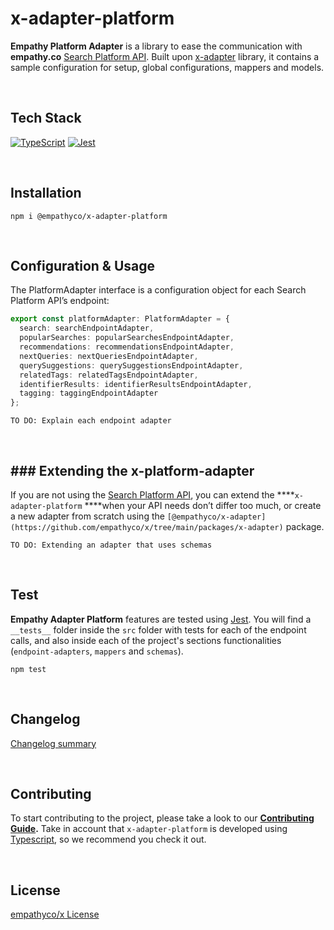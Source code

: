 # x-adapter-platform

**Empathy Platform Adapter** is a library to ease the communication with **empathy.co**
[Search Platform API](https://docs.empathy.co/develop-empathy-platform/api-reference/search-api.html).
Built upon [x-adapter](https://github.com/empathyco/x/tree/main/packages/x-adapter) library, it
contains a sample configuration for setup, global configurations, mappers and models.

<br>

## Tech Stack

[![TypeScript](https://img.shields.io/badge/-typescript-3178C6?logo=typescript&logoColor=white&style=for-the-badge)](https://www.typescriptlang.org/)
[![Jest](https://img.shields.io/badge/-jest-C21325?logo=jest&logoColor=white&style=for-the-badge)](https://jestjs.io/)

<br>

## Installation

```
npm i @empathyco/x-adapter-platform
```

<br>

## Configuration & Usage

The PlatformAdapter interface is a configuration object for each Search Platform API’s endpoint:

```ts
export const platformAdapter: PlatformAdapter = {
  search: searchEndpointAdapter,
  popularSearches: popularSearchesEndpointAdapter,
  recommendations: recommendationsEndpointAdapter,
  nextQueries: nextQueriesEndpointAdapter,
  querySuggestions: querySuggestionsEndpointAdapter,
  relatedTags: relatedTagsEndpointAdapter,
  identifierResults: identifierResultsEndpointAdapter,
  tagging: taggingEndpointAdapter
};
```

```
TO DO: Explain each endpoint adapter
```

<br>

## ### Extending the x-platform-adapter

If you are not using the
[Search Platform API](https://docs.empathy.co/develop-empathy-platform/api-reference/search-api.html),
you can extend the \***\*`x-adapter-platform` \*\***when your API needs don’t differ too much, or
create a new adapter from scratch using
the `[@empathyco/x-adapter](https://github.com/empathyco/x/tree/main/packages/x-adapter)` package.

```
TO DO: Extending an adapter that uses schemas
```

<br>

## Test

**Empathy Adapter Platform** features are tested using [Jest](https://jestjs.io/). You will find a
`__tests__` folder inside the `src` folder with tests for each of the endpoint calls, and also
inside each of the project's sections functionalities (`endpoint-adapters`, `mappers` and
`schemas`).

```
npm test
```

<br>

## Changelog

[Changelog summary](https://github.com/empathyco/x/blob/main/packages/x-adapter-platform/CHANGELOG.md)

<br>

## Contributing

To start contributing to the project, please take a look to
our **[Contributing Guide](https://github.com/empathyco/x/blob/HEAD/.github/CONTRIBUTING.md).** Take
in account that `x-adapter-platform` is developed using
[Typescript](https://www.typescriptlang.org/), so we recommend you check it out.

<br>

## License

[empathyco/x License](https://github.com/empathyco/x/blob/main/packages/x-adapter-platform/LICENSE)
